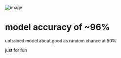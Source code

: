 ![image](https://github.com/user-attachments/assets/5f466040-4cde-442a-a664-72e657bd2bac)

# model accuracy of ~96%
untrained model about good as random chance at 50%

just for fun
